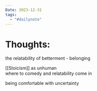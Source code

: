 ```yaml
---
Date: 2023-12-31
tags:
  - "#dailynote"
---
```

# Thoughts:
the relatability of betterment - belonging
  
[[Stoicism]] as unhuman  
where to comedy and relatability come in  
  
being comfortable with uncertainty